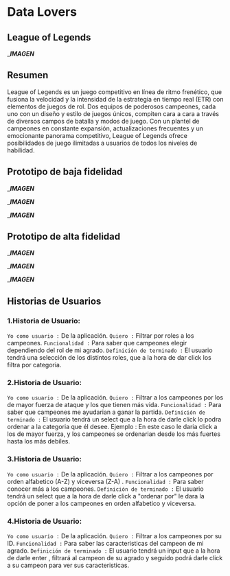 # Data Lovers

## League of Legends

______IMAGEN_____

## Resumen
League of Legends es un juego competitivo en línea de ritmo frenético, que fusiona la velocidad y la intensidad de la estrategia en tiempo real (ETR) con elementos de juegos de rol. Dos equipos de poderosos campeones, cada uno con un diseño y estilo de juegos únicos, compiten cara a cara a través de diversos campos de batalla y modos de juego. Con un plantel de campeones en constante expansión, actualizaciones frecuentes y un emocionante panorama competitivo, League of Legends ofrece posibilidades de juego ilimitadas a usuarios de todos los niveles de habilidad.

## Prototipo de baja fidelidad

______IMAGEN_____

______IMAGEN_____


______IMAGEN_____


## Prototipo de alta fidelidad

______IMAGEN_____

______IMAGEN_____


______IMAGEN_____


## Historias de Usuarios

### 1.Historia de Usuario:
 
   `Yo como usuario :` De la aplicación.
   `Quiero :` Filtrar por roles a los campeones.
   `Funcionalidad :` Para saber que campeones elegir dependiendo del rol de mi agrado.
   `Definición de terminado :` El usuario tendrá una selección de los distintos roles, que a la hora   de dar click los filtra por categoria.

### 2.Historia de Usuario:

   `Yo como usuario :` De la aplicación.
   `Quiero :` Filtrar a los campeones por los de mayor fuerza de ataque y los que tienen más vida.
   `Funcionalidad :` Para saber que campeones me ayudarian a ganar la partida.
   `Definición de terminado :` El usuario tendrá un select que a la hora de darle click lo podra      ordenar a la categoria que él desee. Ejemplo : En este caso le daria click a los de mayor fuerza, y los campeones se ordenarian desde los más fuertes hasta los más debiles.

### 3.Historia de Usuario:

   `Yo como usuario :` De la aplicación.
   `Quiero :` Filtrar a los campeones por orden alfabetico (A-Z) y viceversa (Z-A) .
   `Funcionalidad :` Para saber conocer más a los campeones.
   `Definición de terminado :` El usuario tendrá un select que a la hora de darle click a "ordenar    por" le dara la opción de poner a los campeones en orden alfabetico y viceversa.

### 4.Historia de Usuario:

   `Yo como usuario :` De la aplicación.
   `Quiero :` Filtrar a los campeones por su ID.
   `Funcionalidad :` Para saber las caracteristicas del campeon de mi agrado.
   `Definición de terminado :` El usuario tendrá un input que a la hora de darle enter , filtrará al campeon de su agrado y seguido podrá darle click a su campeon para ver sus caracteristicas.